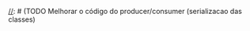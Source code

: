 [//]: # (TODO Testes)
[//]: # (TODO Pedido sem detalhes com endereço menor?)
[//]: # (TODO Validacoes)
[//]: # (TODO Validacao do usuario)
[//]: # (TODO Docker Image)
[//]: # (TODO Docker Compose)
[//]: # (TODO Docker consegue impedir requests de fora?)
[//]: # (TODO Documentacao da api via swagger e README)
[//]: # (TODO Melhorar o código do producer/consumer (serializacao das classes)

